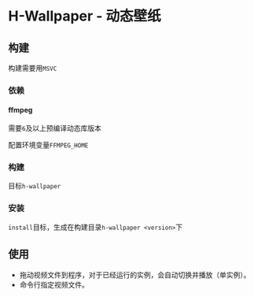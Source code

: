 # H-Wallpaper - 动态壁纸

## 构建

构建需要用`MSVC`

### 依赖

#### ffmpeg

需要`6`及以上预编译动态库版本

配置环境变量`FFMPEG_HOME`

### 构建

目标`h-wallpaper`

### 安装

`install`目标，生成在构建目录`h-wallpaper <version>`下

## 使用

- 拖动视频文件到程序，对于已经运行的实例，会自动切换并播放（单实例）。
- 命令行指定视频文件。
